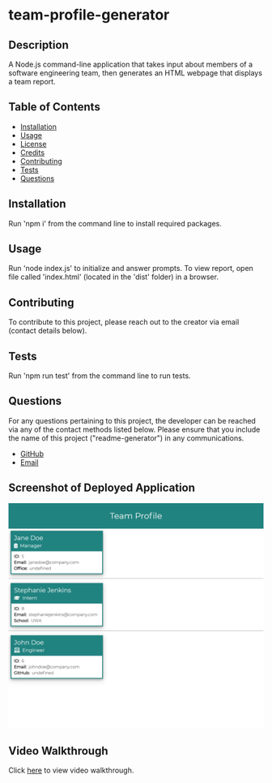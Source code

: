# team-profile-generator

## Description

A Node.js command-line application that takes input about members of a software engineering team, then generates an HTML webpage that displays a team report.

## Table of Contents

-   [Installation](#installation)
-   [Usage](#usage)
-   [License](#license)
-   [Credits](#credits)
-   [Contributing](#contributing)
-   [Tests](#tests)
-   [Questions](#questions)

## Installation

Run 'npm i' from the command line to install required packages.

## Usage

Run 'node index.js' to initialize and answer prompts. To view report, open file called 'index.html' (located in the 'dist' folder) in a browser.

## Contributing

To contribute to this project, please reach out to the creator via email (contact details below).

## Tests

Run 'npm run test' from the command line to run tests. 

## Questions

For any questions pertaining to this project, the developer can be reached via any of the contact methods listed below.
Please ensure that you include the name of this project ("readme-generator") in any communications.

-   [GitHub](https://github.com/stephje)
-   [Email](mailto:s.jenkins3018@gmail.com)

## Screenshot of Deployed Application

![Screenshot of Application](./dist/assets/images/screenshot.png)

## Video Walkthrough

Click [here](https://drive.google.com/file/d/19gjjt_v7M6_uH3DSaczMexCa2JBqAetA/view) to view video walkthrough.